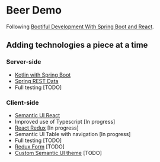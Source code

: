 # Beer Demo

Following [Bootiful Development With Spring Boot and React](https://dzone.com/articles/bootiful-development-with-spring-boot-and-react).

## Adding technologies a piece at a time

### Server-side

- [Kotlin with Spring Boot](https://kotlinlang.org/docs/tutorials/spring-boot-restful.html)
- [Spring REST Data](https://projects.spring.io/spring-data-rest/)
- Full testing \[TODO\]

### Client-side

- [Semantic UI React](https://react.semantic-ui.com/introduction)
- Improved use of Typescript \[In progress\]
- [React Redux](https://redux.js.org/basics/usage-with-react) \[In progress\]
- Semantic UI Table with navigation \[In progress\]
- Full testing \[TODO\]
- [Redux Form](https://redux-form.com) \[TODO\]
- [Custom Semantic UI theme](https://semantic-ui.com/usage/theming.html) \[TODO\]
